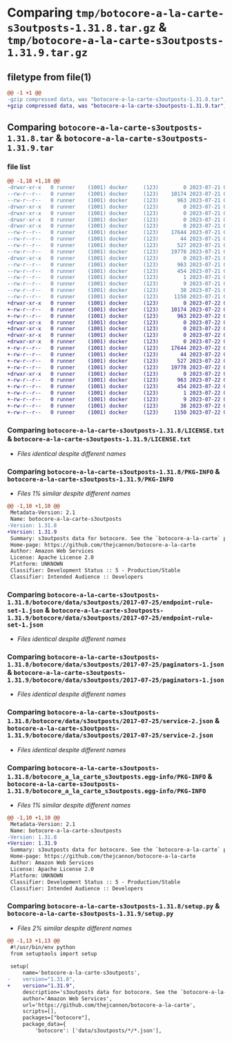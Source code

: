 # Comparing `tmp/botocore-a-la-carte-s3outposts-1.31.8.tar.gz` & `tmp/botocore-a-la-carte-s3outposts-1.31.9.tar.gz`

## filetype from file(1)

```diff
@@ -1 +1 @@
-gzip compressed data, was "botocore-a-la-carte-s3outposts-1.31.8.tar", last modified: Fri Jul 21 01:21:54 2023, max compression
+gzip compressed data, was "botocore-a-la-carte-s3outposts-1.31.9.tar", last modified: Sat Jul 22 01:20:54 2023, max compression
```

## Comparing `botocore-a-la-carte-s3outposts-1.31.8.tar` & `botocore-a-la-carte-s3outposts-1.31.9.tar`

### file list

```diff
@@ -1,18 +1,18 @@
-drwxr-xr-x   0 runner    (1001) docker     (123)        0 2023-07-21 01:21:54.019526 botocore-a-la-carte-s3outposts-1.31.8/
--rw-r--r--   0 runner    (1001) docker     (123)    10174 2023-07-21 01:21:53.000000 botocore-a-la-carte-s3outposts-1.31.8/LICENSE.txt
--rw-r--r--   0 runner    (1001) docker     (123)      963 2023-07-21 01:21:54.019526 botocore-a-la-carte-s3outposts-1.31.8/PKG-INFO
-drwxr-xr-x   0 runner    (1001) docker     (123)        0 2023-07-21 01:21:54.019526 botocore-a-la-carte-s3outposts-1.31.8/botocore/
-drwxr-xr-x   0 runner    (1001) docker     (123)        0 2023-07-21 01:21:54.019526 botocore-a-la-carte-s3outposts-1.31.8/botocore/data/
-drwxr-xr-x   0 runner    (1001) docker     (123)        0 2023-07-21 01:21:54.019526 botocore-a-la-carte-s3outposts-1.31.8/botocore/data/s3outposts/
-drwxr-xr-x   0 runner    (1001) docker     (123)        0 2023-07-21 01:21:54.019526 botocore-a-la-carte-s3outposts-1.31.8/botocore/data/s3outposts/2017-07-25/
--rw-r--r--   0 runner    (1001) docker     (123)    17644 2023-07-21 01:21:06.000000 botocore-a-la-carte-s3outposts-1.31.8/botocore/data/s3outposts/2017-07-25/endpoint-rule-set-1.json
--rw-r--r--   0 runner    (1001) docker     (123)       44 2023-07-21 01:21:06.000000 botocore-a-la-carte-s3outposts-1.31.8/botocore/data/s3outposts/2017-07-25/examples-1.json
--rw-r--r--   0 runner    (1001) docker     (123)      527 2023-07-21 01:21:06.000000 botocore-a-la-carte-s3outposts-1.31.8/botocore/data/s3outposts/2017-07-25/paginators-1.json
--rw-r--r--   0 runner    (1001) docker     (123)    19778 2023-07-21 01:21:06.000000 botocore-a-la-carte-s3outposts-1.31.8/botocore/data/s3outposts/2017-07-25/service-2.json
-drwxr-xr-x   0 runner    (1001) docker     (123)        0 2023-07-21 01:21:54.019526 botocore-a-la-carte-s3outposts-1.31.8/botocore_a_la_carte_s3outposts.egg-info/
--rw-r--r--   0 runner    (1001) docker     (123)      963 2023-07-21 01:21:53.000000 botocore-a-la-carte-s3outposts-1.31.8/botocore_a_la_carte_s3outposts.egg-info/PKG-INFO
--rw-r--r--   0 runner    (1001) docker     (123)      454 2023-07-21 01:21:53.000000 botocore-a-la-carte-s3outposts-1.31.8/botocore_a_la_carte_s3outposts.egg-info/SOURCES.txt
--rw-r--r--   0 runner    (1001) docker     (123)        1 2023-07-21 01:21:53.000000 botocore-a-la-carte-s3outposts-1.31.8/botocore_a_la_carte_s3outposts.egg-info/dependency_links.txt
--rw-r--r--   0 runner    (1001) docker     (123)        9 2023-07-21 01:21:53.000000 botocore-a-la-carte-s3outposts-1.31.8/botocore_a_la_carte_s3outposts.egg-info/top_level.txt
--rw-r--r--   0 runner    (1001) docker     (123)       38 2023-07-21 01:21:54.019526 botocore-a-la-carte-s3outposts-1.31.8/setup.cfg
--rw-r--r--   0 runner    (1001) docker     (123)     1150 2023-07-21 01:21:53.000000 botocore-a-la-carte-s3outposts-1.31.8/setup.py
+drwxr-xr-x   0 runner    (1001) docker     (123)        0 2023-07-22 01:20:54.905379 botocore-a-la-carte-s3outposts-1.31.9/
+-rw-r--r--   0 runner    (1001) docker     (123)    10174 2023-07-22 01:20:54.000000 botocore-a-la-carte-s3outposts-1.31.9/LICENSE.txt
+-rw-r--r--   0 runner    (1001) docker     (123)      963 2023-07-22 01:20:54.905379 botocore-a-la-carte-s3outposts-1.31.9/PKG-INFO
+drwxr-xr-x   0 runner    (1001) docker     (123)        0 2023-07-22 01:20:54.905379 botocore-a-la-carte-s3outposts-1.31.9/botocore/
+drwxr-xr-x   0 runner    (1001) docker     (123)        0 2023-07-22 01:20:54.905379 botocore-a-la-carte-s3outposts-1.31.9/botocore/data/
+drwxr-xr-x   0 runner    (1001) docker     (123)        0 2023-07-22 01:20:54.905379 botocore-a-la-carte-s3outposts-1.31.9/botocore/data/s3outposts/
+drwxr-xr-x   0 runner    (1001) docker     (123)        0 2023-07-22 01:20:54.905379 botocore-a-la-carte-s3outposts-1.31.9/botocore/data/s3outposts/2017-07-25/
+-rw-r--r--   0 runner    (1001) docker     (123)    17644 2023-07-22 01:20:09.000000 botocore-a-la-carte-s3outposts-1.31.9/botocore/data/s3outposts/2017-07-25/endpoint-rule-set-1.json
+-rw-r--r--   0 runner    (1001) docker     (123)       44 2023-07-22 01:20:09.000000 botocore-a-la-carte-s3outposts-1.31.9/botocore/data/s3outposts/2017-07-25/examples-1.json
+-rw-r--r--   0 runner    (1001) docker     (123)      527 2023-07-22 01:20:09.000000 botocore-a-la-carte-s3outposts-1.31.9/botocore/data/s3outposts/2017-07-25/paginators-1.json
+-rw-r--r--   0 runner    (1001) docker     (123)    19778 2023-07-22 01:20:09.000000 botocore-a-la-carte-s3outposts-1.31.9/botocore/data/s3outposts/2017-07-25/service-2.json
+drwxr-xr-x   0 runner    (1001) docker     (123)        0 2023-07-22 01:20:54.905379 botocore-a-la-carte-s3outposts-1.31.9/botocore_a_la_carte_s3outposts.egg-info/
+-rw-r--r--   0 runner    (1001) docker     (123)      963 2023-07-22 01:20:54.000000 botocore-a-la-carte-s3outposts-1.31.9/botocore_a_la_carte_s3outposts.egg-info/PKG-INFO
+-rw-r--r--   0 runner    (1001) docker     (123)      454 2023-07-22 01:20:54.000000 botocore-a-la-carte-s3outposts-1.31.9/botocore_a_la_carte_s3outposts.egg-info/SOURCES.txt
+-rw-r--r--   0 runner    (1001) docker     (123)        1 2023-07-22 01:20:54.000000 botocore-a-la-carte-s3outposts-1.31.9/botocore_a_la_carte_s3outposts.egg-info/dependency_links.txt
+-rw-r--r--   0 runner    (1001) docker     (123)        9 2023-07-22 01:20:54.000000 botocore-a-la-carte-s3outposts-1.31.9/botocore_a_la_carte_s3outposts.egg-info/top_level.txt
+-rw-r--r--   0 runner    (1001) docker     (123)       38 2023-07-22 01:20:54.905379 botocore-a-la-carte-s3outposts-1.31.9/setup.cfg
+-rw-r--r--   0 runner    (1001) docker     (123)     1150 2023-07-22 01:20:54.000000 botocore-a-la-carte-s3outposts-1.31.9/setup.py
```

### Comparing `botocore-a-la-carte-s3outposts-1.31.8/LICENSE.txt` & `botocore-a-la-carte-s3outposts-1.31.9/LICENSE.txt`

 * *Files identical despite different names*

### Comparing `botocore-a-la-carte-s3outposts-1.31.8/PKG-INFO` & `botocore-a-la-carte-s3outposts-1.31.9/PKG-INFO`

 * *Files 1% similar despite different names*

```diff
@@ -1,10 +1,10 @@
 Metadata-Version: 2.1
 Name: botocore-a-la-carte-s3outposts
-Version: 1.31.8
+Version: 1.31.9
 Summary: s3outposts data for botocore. See the `botocore-a-la-carte` package for more info.
 Home-page: https://github.com/thejcannon/botocore-a-la-carte
 Author: Amazon Web Services
 License: Apache License 2.0
 Platform: UNKNOWN
 Classifier: Development Status :: 5 - Production/Stable
 Classifier: Intended Audience :: Developers
```

### Comparing `botocore-a-la-carte-s3outposts-1.31.8/botocore/data/s3outposts/2017-07-25/endpoint-rule-set-1.json` & `botocore-a-la-carte-s3outposts-1.31.9/botocore/data/s3outposts/2017-07-25/endpoint-rule-set-1.json`

 * *Files identical despite different names*

### Comparing `botocore-a-la-carte-s3outposts-1.31.8/botocore/data/s3outposts/2017-07-25/paginators-1.json` & `botocore-a-la-carte-s3outposts-1.31.9/botocore/data/s3outposts/2017-07-25/paginators-1.json`

 * *Files identical despite different names*

### Comparing `botocore-a-la-carte-s3outposts-1.31.8/botocore/data/s3outposts/2017-07-25/service-2.json` & `botocore-a-la-carte-s3outposts-1.31.9/botocore/data/s3outposts/2017-07-25/service-2.json`

 * *Files identical despite different names*

### Comparing `botocore-a-la-carte-s3outposts-1.31.8/botocore_a_la_carte_s3outposts.egg-info/PKG-INFO` & `botocore-a-la-carte-s3outposts-1.31.9/botocore_a_la_carte_s3outposts.egg-info/PKG-INFO`

 * *Files 1% similar despite different names*

```diff
@@ -1,10 +1,10 @@
 Metadata-Version: 2.1
 Name: botocore-a-la-carte-s3outposts
-Version: 1.31.8
+Version: 1.31.9
 Summary: s3outposts data for botocore. See the `botocore-a-la-carte` package for more info.
 Home-page: https://github.com/thejcannon/botocore-a-la-carte
 Author: Amazon Web Services
 License: Apache License 2.0
 Platform: UNKNOWN
 Classifier: Development Status :: 5 - Production/Stable
 Classifier: Intended Audience :: Developers
```

### Comparing `botocore-a-la-carte-s3outposts-1.31.8/setup.py` & `botocore-a-la-carte-s3outposts-1.31.9/setup.py`

 * *Files 2% similar despite different names*

```diff
@@ -1,13 +1,13 @@
 #!/usr/bin/env python
 from setuptools import setup
 
 setup(
     name='botocore-a-la-carte-s3outposts',
-    version="1.31.8",
+    version="1.31.9",
     description='s3outposts data for botocore. See the `botocore-a-la-carte` package for more info.',
     author='Amazon Web Services',
     url='https://github.com/thejcannon/botocore-a-la-carte',
     scripts=[],
     packages=["botocore"],
     package_data={
         'botocore': ['data/s3outposts/*/*.json'],
```

